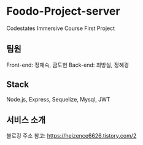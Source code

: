 # Foodo-Project-server
Codestates Immersive Course First Project

## 팀원
Front-end: 정재숙, 금도헌
Back-end: 최방실, 정혜경

## Stack
Node.js, Express, Sequelize, Mysql, JWT

## 서비스 소개
블로깅 주소 참고: https://heizence6626.tistory.com/2
